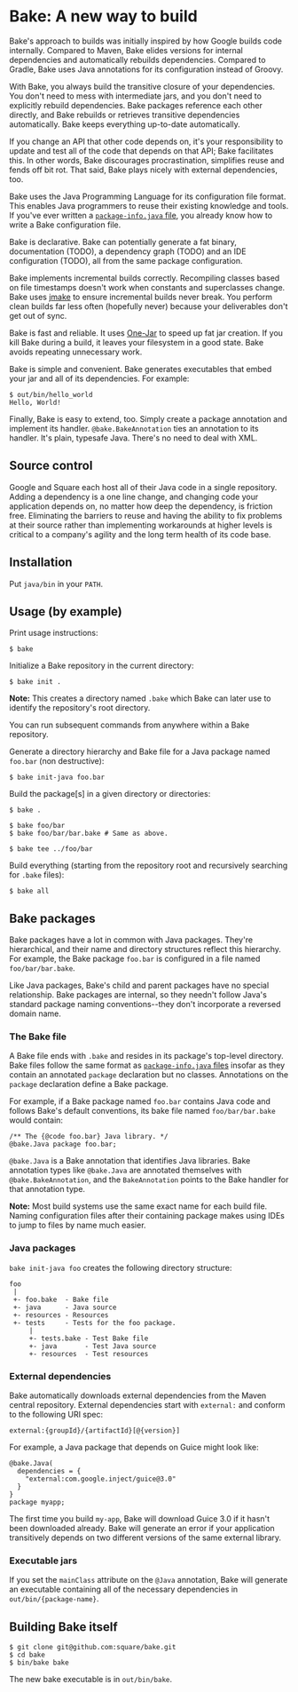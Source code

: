 # Bake: A new way to build

Bake's approach to builds was initially inspired by how Google builds code
internally. Compared to Maven, Bake elides versions for internal dependencies
and automatically rebuilds dependencies. Compared to Gradle, Bake uses
Java annotations for its configuration instead of Groovy.

With Bake, you always build the transitive closure of your dependencies.
You don't need to mess with intermediate jars, and you don't need to explicitly
rebuild dependencies. Bake packages reference each other directly, and Bake
rebuilds or retrieves transitive dependencies automatically. Bake keeps
everything up-to-date automatically.

If you change an API that other code depends on, it's your responsibility to
update and test all of the code that depends on that API; Bake facilitates this.
In other words, Bake discourages procrastination, simplifies reuse and fends
off bit rot. That said, Bake plays nicely with external dependencies, too.

Bake uses the Java Programming Language for its configuration file format.
This enables Java programmers to reuse their existing knowledge and tools.
If you've ever written a [`package-info.java` file][1], you already know
how to write a Bake configuration file.

Bake is declarative. Bake can potentially generate a fat binary,
documentation (TODO), a dependency graph (TODO) and an IDE configuration (TODO),
all from the same package configuration.

Bake implements incremental builds correctly. Recompiling classes based on file
timestamps doesn't work when constants and superclasses change. Bake
uses [jmake](http://kenai.com/projects/jmake) to ensure incremental builds
never break. You perform clean builds far less often (hopefully never) because
your deliverables don't get out of sync.

Bake is fast and reliable. It uses [One-Jar](http://one-jar.sourceforge.net/)
to speed up fat jar creation. If you kill Bake during a build, it leaves your
filesystem in a good state. Bake avoids repeating unnecessary work.

Bake is simple and convenient. Bake generates executables that embed your jar
and all of its dependencies. For example:

    $ out/bin/hello_world
    Hello, World!

Finally, Bake is easy to extend, too. Simply create a package annotation and
implement its handler. `@bake.BakeAnnotation` ties an annotation to its handler.
It's plain, typesafe Java. There's no need to deal with XML.

## Source control

Google and Square each host all of their Java code in a single repository.
Adding a dependency is a one line change, and changing code
your application depends on, no matter how deep the dependency, is friction
free. Eliminating the barriers to reuse and having the ability to fix
problems at their source rather than implementing workarounds at higher levels
is critical to a company's agility and the long term health of its code base.

## Installation

Put `java/bin` in your `PATH`.

## Usage (by example)

Print usage instructions:

    $ bake

Initialize a Bake repository in the current directory:

    $ bake init .

<b>Note:</b> This creates a directory named `.bake` which Bake can
later use to identify the repository's root directory.

You can run subsequent commands from anywhere within a Bake repository.

Generate a directory hierarchy and Bake file for a Java package named
`foo.bar` (non destructive):

    $ bake init-java foo.bar

Build the package[s] in a given directory or directories:

    $ bake .

    $ bake foo/bar
    $ bake foo/bar/bar.bake # Same as above.

    $ bake tee ../foo/bar

Build everything (starting from the repository root and recursively searching
for `.bake` files):

    $ bake all

## Bake packages

Bake packages have a lot in common with Java packages. They're hierarchical, and
their name and directory structures reflect this hierarchy. For example,
the Bake package `foo.bar` is configured in a file named `foo/bar/bar.bake`.

Like Java packages, Bake's child and parent packages have
no special relationship. Bake packages are internal, so they needn't follow
Java's standard package naming conventions--they don't incorporate a reversed
domain name.

### The Bake file

A Bake file ends with `.bake` and resides in its package's top-level
directory. Bake files follow the same format as [`package-info.java` files][1]
insofar as they contain an annotated `package` declaration but no classes.
Annotations on the `package` declaration define a Bake package.

For example, if a Bake package named `foo.bar` contains Java code and follows
Bake's default conventions, its bake file named `foo/bar/bar.bake` would
contain:

    /** The {@code foo.bar} Java library. */
    @bake.Java package foo.bar;

`@bake.Java` is a Bake annotation that identifies Java libraries. Bake
annotation types like `@bake.Java` are annotated themselves with
`@bake.BakeAnnotation`, and the `BakeAnnotation` points to the Bake handler for
that annotation type.

<b>Note:</b> Most build systems use the same exact name for each build file.
Naming configuration files after their containing package makes using IDEs to
jump to files by name much easier.

### Java packages

`bake init-java foo` creates the following directory structure:

    foo
     |
     +- foo.bake  - Bake file
     +- java      - Java source
     +- resources - Resources
     +- tests     - Tests for the foo package.
         |
         +- tests.bake - Test Bake file
         +- java       - Test Java source
         +- resources  - Test resources

### External dependencies

Bake automatically downloads external dependencies from the Maven central
repository. External dependencies start with `external:` and conform to the
following URI spec:

    external:{groupId}/{artifactId}[@{version}]

For example, a Java package that depends on Guice might look like:

    @bake.Java(
      dependencies = {
        "external:com.google.inject/guice@3.0"
      }
    }
    package myapp;

The first time you build `my-app`, Bake will download Guice 3.0 if
it hasn't been downloaded already. Bake will generate an error if your
application transitively depends on two different versions of the same external
library.

### Executable jars

If you set the `mainClass` attribute on the `@Java` annotation, Bake will
generate an executable containing all of the necessary dependencies in
`out/bin/{package-name}`.

[1]: http://java.sun.com/docs/books/jls/third_edition/html/packages.html#7.4.1.1

## Building Bake itself

    $ git clone git@github.com:square/bake.git
    $ cd bake
    $ bin/bake bake

The new bake executable is in `out/bin/bake`.

